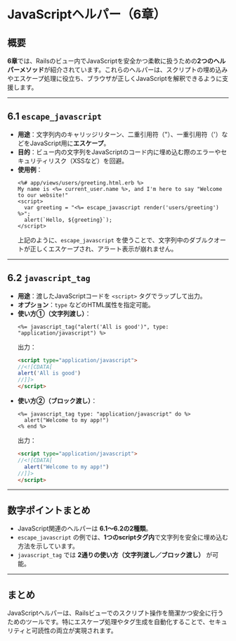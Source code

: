 # JavaScriptヘルパー（6章）

## 概要
**6章**では、Railsのビュー内でJavaScriptを安全かつ柔軟に扱うための**2つのヘルパーメソッド**が紹介されています。これらのヘルパーは、スクリプトの埋め込みやエスケープ処理に役立ち、ブラウザが正しくJavaScriptを解釈できるように支援します。

---

## 6.1 `escape_javascript`
- **用途**：文字列内のキャリッジリターン、二重引用符（"）、一重引用符（'）などをJavaScript用に**エスケープ**。
- **目的**：ビュー内の文字列をJavaScriptのコード内に埋め込む際のエラーやセキュリティリスク（XSSなど）を回避。
- **使用例**：
  ```erb
  <%# app/views/users/greeting.html.erb %>
  My name is <%= current_user.name %>, and I'm here to say "Welcome to our website!"
  <script>
    var greeting = "<%= escape_javascript render('users/greeting') %>";
    alert(`Hello, ${greeting}`);
  </script>
  ```
  上記のように、`escape_javascript` を使うことで、文字列中のダブルクオートが正しくエスケープされ、アラート表示が崩れません。

---

## 6.2 `javascript_tag`
- **用途**：渡したJavaScriptコードを `<script>` タグでラップして出力。
- **オプション**：`type` などのHTML属性を指定可能。
- **使い方①（文字列渡し）**：
  ```erb
  <%= javascript_tag("alert('All is good')", type: "application/javascript") %>
  ```
  出力：
  ```html
  <script type="application/javascript">
  //<![CDATA[
  alert('All is good')
  //]]>
  </script>
  ```
- **使い方②（ブロック渡し）**：
  ```erb
  <%= javascript_tag type: "application/javascript" do %>
    alert("Welcome to my app!")
  <% end %>
  ```
  出力：
  ```html
  <script type="application/javascript">
  //<![CDATA[
    alert("Welcome to my app!")
  //]]>
  </script>
  ```

---

## 数字ポイントまとめ
- JavaScript関連のヘルパーは **6.1〜6.2の2種類**。
- `escape_javascript` の例では、**1つのscriptタグ内**で文字列を安全に埋め込む方法を示しています。
- `javascript_tag` では **2通りの使い方（文字列渡し／ブロック渡し）** が可能。

---

## まとめ
JavaScriptヘルパーは、Railsビューでのスクリプト操作を簡潔かつ安全に行うためのツールです。特にエスケープ処理やタグ生成を自動化することで、セキュリティと可読性の両立が実現されます。

